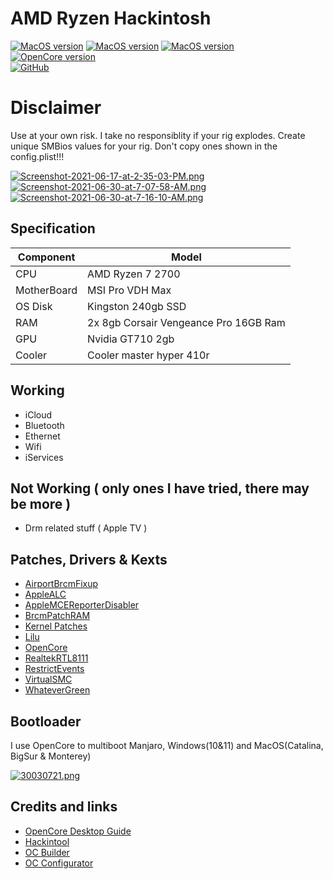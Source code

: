 # AMD Ryzen Hackintosh

[![MacOS version](https://img.shields.io/badge/macOS-10.15.7%2019H1317-informational.svg)](https://www.apple.com/macos) [![MacOS version](https://img.shields.io/badge/macOS-11.5%20Beta%2020G5052c-informational.svg)](https://www.apple.com/macos) [![MacOS version](https://img.shields.io/badge/macOS-12.0%20Beta%2021A5248p-informational.svg)](https://www.apple.com/macos)\
[![OpenCore version](https://img.shields.io/badge/OpenCore-0.7.1-informational.svg)](https://github.com/acidanthera/OpenCorePkg)\
[![GitHub](https://img.shields.io/github/license/sileshn/Ryzentosh?style=flat-square)](https://github.com/sileshn/Ryzentosh/blob/master/LICENSE)

# Disclaimer
Use at your own risk. I take no responsiblity if your rig explodes. Create unique SMBios values for your rig. Don't copy ones shown in the config.plist!!!

[![Screenshot-2021-06-17-at-2-35-03-PM.png](https://i.postimg.cc/02g5H5G1/Screenshot-2021-06-17-at-2-35-03-PM.png)](https://postimg.cc/Sjrpnhtg) [![Screenshot-2021-06-30-at-7-07-58-AM.png](https://i.postimg.cc/Vk5KQyvH/Screenshot-2021-06-30-at-7-07-58-AM.png)](https://postimg.cc/YvK6Ys11) [![Screenshot-2021-06-30-at-7-16-10-AM.png](https://i.postimg.cc/c4kccDh7/Screenshot-2021-06-30-at-7-16-10-AM.png)](https://postimg.cc/JGJJr59t)

## Specification

| Component        | Model                                  |
| ---------------- | -------------------------------------- |
| CPU              | AMD Ryzen 7 2700                       |
| MotherBoard      | MSI Pro VDH Max                        |
| OS Disk          | Kingston 240gb SSD                     |
| RAM              | 2x 8gb Corsair Vengeance Pro 16GB Ram  |
| GPU              | Nvidia GT710 2gb                       |
| Cooler    	     | Cooler master hyper 410r               |

## Working

* iCloud
* Bluetooth
* Ethernet
* Wifi
* iServices

## Not Working ( only ones I have tried, there may be more )

* Drm related stuff ( Apple TV )

## Patches, Drivers & Kexts

* [AirportBrcmFixup](https://github.com/acidanthera/AirportBrcmFixup)
* [AppleALC](https://github.com/acidanthera/AppleALC)
* [AppleMCEReporterDisabler](https://github.com/acidanthera/bugtracker/files/3703498/AppleMCEReporterDisabler.kext.zip)
* [BrcmPatchRAM](https://github.com/acidanthera/BrcmPatchRAM)
* [Kernel Patches](https://github.com/AMD-OSX/AMD_Vanilla)
* [Lilu](https://github.com/acidanthera/Lilu)
* [OpenCore](https://github.com/acidanthera/OpenCorePkg)
* [RealtekRTL8111](https://github.com/Mieze/RTL8111_driver_for_OS_X)
* [RestrictEvents](https://github.com/acidanthera/RestrictEvents)
* [VirtualSMC](https://github.com/acidanthera/VirtualSMC)
* [WhateverGreen](https://github.com/acidanthera/WhateverGreen)

## Bootloader

I use OpenCore to multiboot Manjaro, Windows(10&11) and MacOS(Catalina, BigSur & Monterey)

[![30030721.png](https://i.postimg.cc/DwqcL1jn/30030721.png)](https://postimg.cc/75Z7yJrW)

## Credits and links

* [OpenCore Desktop Guide](https://github.com/dortania/OpenCore-Desktop-Guide)
* [Hackintool](https://www.hackintosh-forum.de/forum/thread/38316-hackintool-ehemals-intel-fb-patcher/)
* [OC Builder](https://github.com/Pavo-IM/ocbuilder)
* [OC Configurator](https://mackie100projects.altervista.org/download-opencore-configurator/)
